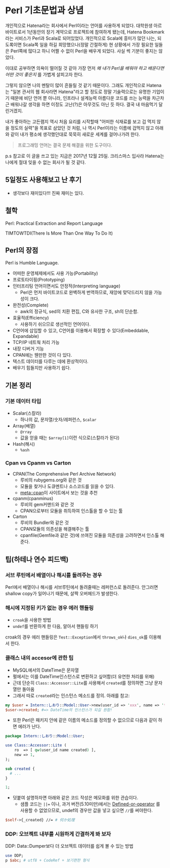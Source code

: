 # Perl 기초문법과 상념

개인적으로 Hatena라는 회사에서 Perl이라는 언어를 사용하게 되었다. 대학원생 아르바이트로서 1년동안의 장기 계약으로 프로젝트에 참여하게 됐는데, Hatena Bookmark라는 서비스가 Perl과 Scala로 되어있었다. 개인적으로 Scala에 흥미가 많던 나는, 되도록이면 Scala쪽 일을 하길 희망했으나(정말 간절하게) 현 상황에서 가장 필요한 일들은 Perl쪽에 많다고 하니 어쩔 수 없이 Perl을 배우게 되었다. 사실 썩 기분이 좋지는 않았다.

이대로 공부하면 의욕이 떨어질 것 같아 가장 먼저 *왜 내가 Perl을 배워야 하고 배운다면 어떤 것이 좋은지* 를 가볍게 살피고자 한다.

그렇지 않으면 나의 멘탈이 많이 흔들릴 것 같기 때문이다. 그래도 개인적으로 Hatena는 "일본 관서의 웹 회사라면 Hatena"라고 할 정도로 정말 기술력으로는 유명한 기업이기 때문에 비단 언어 뿐 아니라, 인프라나 설계능력 아름다운 코드를 쓰는 능력을 차근차근 배워나갈 생각을 하면 이정도 고난(?)은 아무것도 아닌 듯 하다. 결국 내 마음먹기 달린거겠지.

내가 좋아하는 고든램지 역시 처음 요리를 시작할때 "어떠한 식재료를 보고 겁 먹지 않을 정도의 실력"을 목표로 삼았던 것 처럼, 나 역시 Perl이라는 이름에 겁먹지 않고 아래와 같이 내가 평소에 생각했던대로 묵묵히 새로운 세계를 걸어나가려 한다.

> 프로그래밍 언어는 결국 문제 해결을 위한 도구이다.

p.s 참고로 이 글을 쓰고 있는 지금은 2017년 12월 25일. 크리스마스 입사라 Hatena는 나에게 절대 잊을 수 없는 회사가 될 것 같다.

## 5일정도 사용해보고 난 후기

- 생각보다 재미있다!!! 진짜 재미는 있다.

## 철학

Perl: Practical Extraction and Report Language

TIMTOWTDI(There Is More Than One Way To Do It)

## Perl의 장점

Perl is Humble Language.

- 어떠한 운영체제에서도 사용 가능(Portability)
- 프로토타이핑(Prototyping)
- 인터프리팅 언어이면서도 안정적(Interpreting language)
  - Perl은 먼저 바이트코드로 완벽하게 번역하므로, 재앙에 맞닥드리지 않을 가능성이 크다.
- 완전성(Complete)
  - awk의 정규식, sed의 치환 편집, C와 유사한 구조, sh의 단순함.
- 효율적(Efficiency)
  - 사용하기 쉬으므로 생선적인 언어이다.
- C언어에 삽입할 수 있고, C언어를 이용해서 확장할 수 있다(Embeddable, Expandable)
- TCP/IP 네트웍 처리 가능
- 내장 디버거 기능
- CPAN에는 웬만한 것이 다 있다.
- 텍스트 데이터를 다루는 데에 환상적이다.
- 배우기 힘들지만 사용하기 쉽다.

## 기본 정리

### 기본 데이터 타입

- Scalar(스칼라)
  - 하나의 값, 문자열/숫자/레퍼런스, `$calar`
- Array(배열)
  - `@rray`
  - 값을 얻을 때는 `$array[1]`이런 식으로(스칼라가 된다)
- Hash(해시)
  - `%ash`

### Cpan vs Cpanm vs Carton

- CPAN(The Comprehensive Perl Archive Network)
  - 루비의 rubygems.org와 같은 것
  - 모듈을 찾거나 도큐멘트나 소스코드를 읽을 수 있다.
  - [meta::cpan](https://metacpan.org/)이 사이트에서 보는 것을 추천
- cpanm(cpanminus)
  - 루비의 gem커맨드와 같은 것
  - CPAN으로부터 모듈을 취득하여 인스톨을 할 수 있는 툴
- Carton
  - 루비의 Bundler와 같은 것
  - CPAN모듈의 의존성을 해결해주는 툴
  - cpanfile(Gemfile과 같은 것)에 쓰여진 모듈을 의존성을 고려하면서 인스톨 해준다.

## 팁(하테나 연수 피드백)

### 서브 루틴에서 배열이나 해시를 돌려주는 경우

Perl에서 배열이나 해시를 서브루틴에서 돌려줄때는 레퍼런스로 돌려준다. 안그러면 shallow copy가 일어나기 때문에, 살짝 오버헤드가 발생한다.

### 해시에 지정된 키가 없는 경우 에러 핸들링

- `croak`을 사용한 방법
- `undef`를 반환하게 한 다음, 알아서 핸들링 하기

croak의 경우 에러 핸들링은 `Test::Exception`에서 `throws_ok`나 `dies_ok`를 이용해서 한다.

### 클래스 내의 accesor에 관한 팁

- MySQL에서의 DateTime은 문자열
- 펄에서는 이를 DateTime인스턴스로 변환하고 싶어함(더 유연한 처리를 위해)
- 근데 단순히 `Class::Accessor::Lite`를 사용해서 `created`를 정의하면 그냥 문자열만 돌아옴
- 그래서 따로 `created`라는 인스턴스 메소드를 정의. 아래를 참고:

```perl
my $user = Intern::しおり::Model::User->new(user_id => 'xxx', name => 'test', created => '2018-01-11 11:08:00');
$user->created; #=> DateTime의 인스턴스가 되길 원함!
```

- 또한 Perl은 패키지 안에 같은 이름의 메소드를 정의할 수 없으므로 다음과 같이 하면 에러가 난다.

```perl
package Intern::しおり::Model::User;

use Class::Accessor::Lite (
    ro  => [ qw(user_id name created) ],
    new => 1,
);

sub created {
  # ...
}

1;
```

- 덧붙여 설명하자면 아래와 같은 코드 작성은 메모화를 위한 관습이다.
  - 샘플 코드는 `||=` 이나, 과거 버전(5.10미만)에서는 [Defined-or-operator](https://perldoc.perl.org/perlop.html#Logical-Defined-Or) 를 사용할 수 없었으므로, undef의 경우만 값을 넣고 싶으면 `//`를 써야한다.

```perl
$self->{_created} //= # 何か処理
```

### DDP: 오브젝트 내부를 시원하게 간결하게 봐 보자

DDP: Data::Dumper보다 더 오브젝트 데이터를 쉽게 볼 수 있는 방법

```perl
use DDP;
p $abc; # utf8 + CodeRef + 보기편한 형식
```
